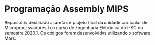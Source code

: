 # Programação Assembly MIPS

Repositório destinado a tarefas e projeto final da unidade curricular de Microprocessadores I do curso de Engenharia Eletrônica do IFSC do semestre 2020.1. 
Os códigos foram desenvolvidos utilizando o software Mars.
